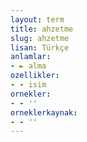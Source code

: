 ```yaml
---
layout: term
title: ahzetme
slug: ahzetme
lisan: Türkçe
anlamlar:
- ► alma
ozellikler:
- - isim
ornekler:
- - ''
orneklerkaynak:
- - ''
---
```

